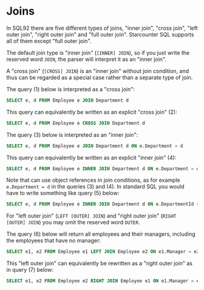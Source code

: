 # Joins

In SQL92 there are five different types of joins, "inner join", "cross join", "left outer join", "right outer join" and "full outer join". Starcounter SQL supports all of them except "full outer join".

The default join type is "inner join" (<code>[INNER] JOIN</code>), so if you just write the reserved word <code>JOIN</code>, the parser will interpret it as an "inner join".

A "cross join" (<code>[CROSS] JOIN</code>) is an "inner join" without join condition, and thus can be regarded as a special case rather than a separate type of join.

The query (1) below is interpreted as a "cross join":

```sql
SELECT e, d FROM Employee e JOIN Department d
```

This query can equivalently be written as an explicit "cross join" (2):

```sql
SELECT e, d FROM Employee e CROSS JOIN Department d
```

The query (3) below is interpreted as an "inner join":

```sql
SELECT e, d FROM Employee e JOIN Department d ON e.Department = d
```

This query can equivalently be written as an explicit "inner join" (4):

```sql
SELECT e, d FROM Employee e INNER JOIN Department d ON e.Department = d
```

Note that can use object references in join conditions, as for example <code>e.Department = d</code> in the queries (3) and (4). In standard SQL you would have to write something like query (5) below:

```sql
SELECT e, d FROM Employee e INNER JOIN Department d ON e.DepartmentId = d.Id
```

For "left outer join" (<code>LEFT [OUTER] JOIN</code>) and "right outer join" (<code>RIGHT [OUTER] JOIN</code>) you may omit the reserved word <code>OUTER</code>.

The query (6) below will return all employees and their managers, including the employees that have no manager:

```sql
SELECT e1, e2 FROM Employee e1 LEFT JOIN Employee e2 ON e1.Manager = e2
```

This "left outer join" can equivalently be rewritten as a "right outer join" as in query (7) below:

```sql
SELECT e1, e2 FROM Employee e2 RIGHT JOIN Employee e1 ON e1.Manager = e2
```
